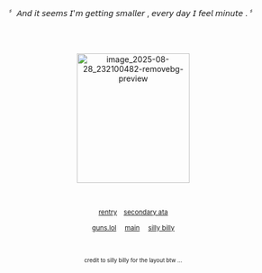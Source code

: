 <p align="center"> 
  〞𝘈𝘯𝘥 𝘪𝘵 𝘴𝘦𝘦𝘮𝘴 𝘐'𝘮 𝘨𝘦𝘵𝘵𝘪𝘯𝘨 𝘴𝘮𝘢𝘭𝘭𝘦𝘳 , 𝘦𝘷𝘦𝘳𝘺 𝘥𝘢𝘺 𝘐 𝘧𝘦𝘦𝘭 𝘮𝘪𝘯𝘶𝘵𝘦 . 〞
</p>
<br/>
<br/>
<p align="center">
<img width="200" height="230" alt="image_2025-08-28_232100482-removebg-preview" src="https://github.com/user-attachments/assets/0d6f49e2-671d-4f9b-99b0-b958cfbb259c" />
</p>
<br/>
<p align="center"><sub><a href="https://rentry.co/ywnwoah">rentry</a>  ⠀<a href="https://thedirector.atabook.org">secondary ata</a></sub></p>
<p align="center"><sub><a href="https://guns.lol/lost_badge">guns.lol</a>  ⠀ <a href="https://github.com/Kriegermaniac-YWNdraws">main</a>   ⠀  <a href="https://github.com/jazzedpunk">silly billy</a></sub></p>

<br/>
<p align="center"><sub><sub>credit to silly billy for the layout btw ...</sub></sub></p>
